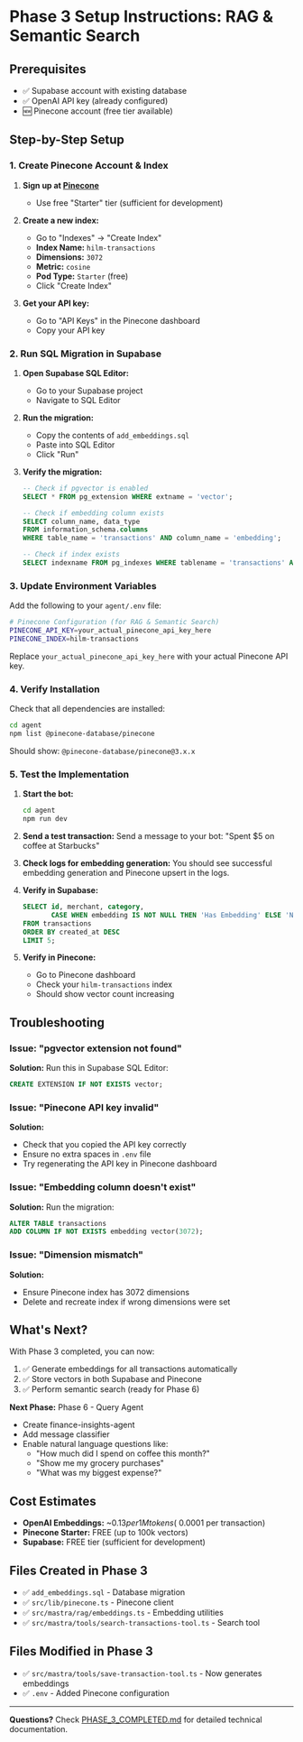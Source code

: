# Phase 3 Setup Instructions: RAG & Semantic Search

## Prerequisites
- ✅ Supabase account with existing database
- ✅ OpenAI API key (already configured)
- 🆕 Pinecone account (free tier available)

## Step-by-Step Setup

### 1. Create Pinecone Account & Index

1. **Sign up at [Pinecone](https://www.pinecone.io/)**
   - Use free "Starter" tier (sufficient for development)

2. **Create a new index:**
   - Go to "Indexes" → "Create Index"
   - **Index Name:** `hilm-transactions`
   - **Dimensions:** `3072`
   - **Metric:** `cosine`
   - **Pod Type:** `Starter` (free)
   - Click "Create Index"

3. **Get your API key:**
   - Go to "API Keys" in the Pinecone dashboard
   - Copy your API key

### 2. Run SQL Migration in Supabase

1. **Open Supabase SQL Editor:**
   - Go to your Supabase project
   - Navigate to SQL Editor

2. **Run the migration:**
   - Copy the contents of `add_embeddings.sql`
   - Paste into SQL Editor
   - Click "Run"

3. **Verify the migration:**
   ```sql
   -- Check if pgvector is enabled
   SELECT * FROM pg_extension WHERE extname = 'vector';

   -- Check if embedding column exists
   SELECT column_name, data_type
   FROM information_schema.columns
   WHERE table_name = 'transactions' AND column_name = 'embedding';

   -- Check if index exists
   SELECT indexname FROM pg_indexes WHERE tablename = 'transactions' AND indexname = 'transactions_embedding_idx';
   ```

### 3. Update Environment Variables

Add the following to your `agent/.env` file:

```bash
# Pinecone Configuration (for RAG & Semantic Search)
PINECONE_API_KEY=your_actual_pinecone_api_key_here
PINECONE_INDEX=hilm-transactions
```

Replace `your_actual_pinecone_api_key_here` with your actual Pinecone API key.

### 4. Verify Installation

Check that all dependencies are installed:

```bash
cd agent
npm list @pinecone-database/pinecone
```

Should show: `@pinecone-database/pinecone@3.x.x`

### 5. Test the Implementation

1. **Start the bot:**
   ```bash
   cd agent
   npm run dev
   ```

2. **Send a test transaction:**
   Send a message to your bot: "Spent $5 on coffee at Starbucks"

3. **Check logs for embedding generation:**
   You should see successful embedding generation and Pinecone upsert in the logs.

4. **Verify in Supabase:**
   ```sql
   SELECT id, merchant, category,
          CASE WHEN embedding IS NOT NULL THEN 'Has Embedding' ELSE 'No Embedding' END as embedding_status
   FROM transactions
   ORDER BY created_at DESC
   LIMIT 5;
   ```

5. **Verify in Pinecone:**
   - Go to Pinecone dashboard
   - Check your `hilm-transactions` index
   - Should show vector count increasing

## Troubleshooting

### Issue: "pgvector extension not found"
**Solution:** Run this in Supabase SQL Editor:
```sql
CREATE EXTENSION IF NOT EXISTS vector;
```

### Issue: "Pinecone API key invalid"
**Solution:**
- Check that you copied the API key correctly
- Ensure no extra spaces in `.env` file
- Try regenerating the API key in Pinecone dashboard

### Issue: "Embedding column doesn't exist"
**Solution:** Run the migration:
```sql
ALTER TABLE transactions
ADD COLUMN IF NOT EXISTS embedding vector(3072);
```

### Issue: "Dimension mismatch"
**Solution:**
- Ensure Pinecone index has 3072 dimensions
- Delete and recreate index if wrong dimensions were set

## What's Next?

With Phase 3 completed, you can now:

1. ✅ Generate embeddings for all transactions automatically
2. ✅ Store vectors in both Supabase and Pinecone
3. ✅ Perform semantic search (ready for Phase 6)

**Next Phase:** Phase 6 - Query Agent
- Create finance-insights-agent
- Add message classifier
- Enable natural language questions like:
  - "How much did I spend on coffee this month?"
  - "Show me my grocery purchases"
  - "What was my biggest expense?"

## Cost Estimates

- **OpenAI Embeddings:** ~$0.13 per 1M tokens (~$0.0001 per transaction)
- **Pinecone Starter:** FREE (up to 100k vectors)
- **Supabase:** FREE tier (sufficient for development)

## Files Created in Phase 3

- ✅ `add_embeddings.sql` - Database migration
- ✅ `src/lib/pinecone.ts` - Pinecone client
- ✅ `src/mastra/rag/embeddings.ts` - Embedding utilities
- ✅ `src/mastra/tools/search-transactions-tool.ts` - Search tool

## Files Modified in Phase 3

- ✅ `src/mastra/tools/save-transaction-tool.ts` - Now generates embeddings
- ✅ `.env` - Added Pinecone configuration

---

**Questions?** Check [PHASE_3_COMPLETED.md](./PHASE_3_COMPLETED.md) for detailed technical documentation.
